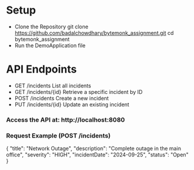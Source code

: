 # Setup
- Clone the Repository
git clone https://github.com/badalchowdhary/bytemonk_assignment.git
cd bytemonk_assignment
- Run the DemoApplication file

# API Endpoints
- GET	/incidents	List all incidents
- GET	/incidents/{id}	Retrieve a specific incident by ID
- POST	/incidents	Create a new incident
- PUT	/incidents/{id}	Update an existing incident

### Access the API at: http://localhost:8080

### Request Example (POST /incidents) 
{
  "title": "Network Outage",
  "description": "Complete outage in the main office",
  "severity": "HIGH",
  "incidentDate": "2024-09-25",
  "status": "Open"
}




